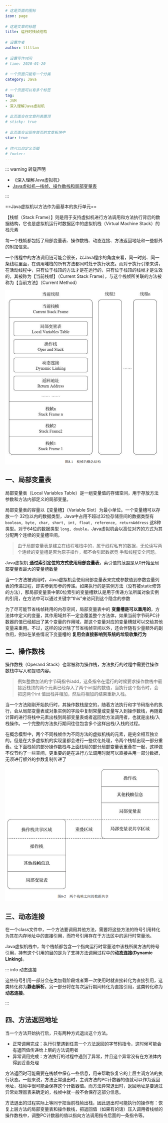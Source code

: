 ```yaml
---
# 这是页面的图标
icon: page

# 这是文章的标题
title: 运行时栈帧结构

# 设置作者
author: lllllan

# 设置写作时间
# time: 2020-01-20

# 一个页面只能有一个分类
category: Java

# 一个页面可以有多个标签
tag:
- JVM
- 深入理解Java虚拟机

# 此页面会在文章列表置顶
# sticky: true

# 此页面会出现在首页的文章板块中
star: true

# 你可以自定义页脚
# footer: 
---
```




::: warning 转载声明

- 《深入理解Java虚拟机》
- [Java虚拟机—栈帧、操作数栈和局部变量表](https://zhuanlan.zhihu.com/p/45354152)

:::





==Java虚拟机以方法作为最基本的执行单元==



【栈帧（Stack Frame）】则是用于支持虚拟机进行方法调用和方法执行背后的数据结构，它也是虚拟机运行时数据区中的虚拟机栈（Virtual Machine Stack）的栈元素



每一个栈帧都包括了局部变量表、操作数栈、动态连接、方法返回地址和一些额外的附加信息。



一个线程中的方法调用链可能会很长，以Java程序的角度来看，同一时刻、同一条线程里面，在调用堆栈的所有方法都同时处于执行状态。而对于执行引擎来讲，在活动线程中，只有位于栈顶的方法才是在运行的，只有位于栈顶的栈帧才是生效的，其被称为【当前栈帧】（Current Stack Frame），与这个栈帧所关联的方法被称为【当前方法】（Current Method）



![image-20220325210043905](README.assets/image-20220325210043905.png)



## 一、局部变量表

局部变量表（Local Variables Table）是一组变量值的存储空间，用于存放方法参数和方法内部定义的局部变量。



局部变量表的容量以【变量槽】（Variable Slot）为最小单位。一个变量槽可以存放一个 32位以内的数据类型，Java中占用不超过32位存储空间的数据类型有 `boolean, byte, char, short, int, float, reference, returnAddress` 这8种类型。对于64位的数据类型 `long, double`，Java虚拟机会以高位对齐的方式为其分配两个连续的变量槽空间。

> 由于局部变量表是建立在线程堆栈中的，属于线程私有的数据，无论读写两个连续的变量槽是否为原子操作，都不会引起数据竞 争和线程安全问题。



Java虚拟机 **通过索引定位的方式使用局部变量表**，索引值的范围是从0开始至局部变量表最大的变量槽数量



当一个方法被调用时，Java虚拟机会使用局部变量表来完成参数值到参数变量列表的传递过程，即实参到形参的传递。如果执行的是实例方法（没有被static修饰的方法），那局部变量表中第0位索引的变量槽默认是用于传递方法所属对象实例的引用，在方法中可以通过关键字“this”来访问到这个隐含的参数



为了尽可能节省栈帧耗用的内存空间，局部变量表中的 **变量槽是可以重用的**，方法体中定义的变量，其作用域并不一定会覆盖整个方法体，如果当前字节码PC计数器的值已经超出了某个变量的作用域，那这个变量对应的变量槽就可以交给其他变量来重用。不过，这样的设计除了节省栈帧空间以外，还会伴随有少量额外的副作用，例如在某些情况下变量槽的 **复用会直接影响到系统的垃圾收集行为**



## 二、操作数栈

操作数栈（Operand Stack）也常被称为操作栈，方法执行的过程中需要往操作数栈中写入和提取内容。

> 例如整数加法的字节码指令iadd，这条指令在运行的时候要求操作数栈中最接近栈顶的两个元素已经存入了两个int型的数值，当执行这个指令时，会把这两个int 值出栈并相加，然后将相加的结果重新入栈。

当一个方法刚刚开始执行时，其操作数栈是空的，随着方法执行和字节码指令的执行，会从局部变量表或对象实例的字段中复制常量或变量写入到操作数栈，再随着计算的进行将栈中元素出栈到局部变量表或者返回给方法调用者，也就是出栈/入栈操作。一个完整的方法执行期间往往包含多个这样出栈/入栈的过程。



在概念模型中，两个不同栈帧作为不同方法的虚拟机栈的元素，是完全相互独立的。但是在大多虚拟机的实现里都会进行一些优化处理，令两个栈帧出现一部分重叠。让下面栈帧的部分操作数栈与上面栈帧的部分局部变量表重叠在一起，这样做不仅节约了一些空间，更重要的是在进行方法调用时就可以直接共用一部分数据，无须进行额外的参数复制传递了

![image-20220325214054033](README.assets/image-20220325214054033.png)



## 三、动态连接

在一个class文件中，一个方法要调用其他方法，需要将这些方法的符号引用转化为其在内存地址中的直接引用，而符号引用存在于方法区中的运行时常量池。

Java虚拟机栈中，每个栈帧都包含一个指向运行时常量池中该栈所属方法的符号引用，持有这个引用的目的是为了支持方法调用过程中的**动态连接(Dynamic Linking)**。



::: info 动态连接

这些符号引用一部分会在类加载阶段或者第一次使用时就直接转化为直接引用，这类转化称为**静态解析**。另一部分将在每次运行期间转化为直接引用，这类转化称为 **动态连接**。

:::



## 四、方法返回地址

当一个方法开始执行后，只有两种方式退出这个方法。

- 正常调用完成：执行引擎遇到任意一个方法返回的字节码指令，这时候可能会有返回值传递给上层的方法调用者
- 异常调用完成：方法执行的过程中遇到了异常，并且这个异常没有在方法体内得到妥善处理



方法返回时可能需要在栈帧中保存一些信息，用来帮助恢复它的上层主调方法的执行状态。一般来说，方法正常退出时，主调方法的PC计数器的值就可以作为返回地址，栈帧中很可能会保存这个计数器值。而方法异常退出时，返回地址是要通过异常处理器表来确定的，栈帧中就一般不会保存这部分信息。



方法退出的过程实际上等同于把当前栈帧出栈，因此退出时可能执行的操作有：恢复上层方法的局部变量表和操作数栈，把返回值（如果有的话）压入调用者栈帧的操作数栈中，调整PC计数器的值以指向方法调用指令后面的一条指令等。


